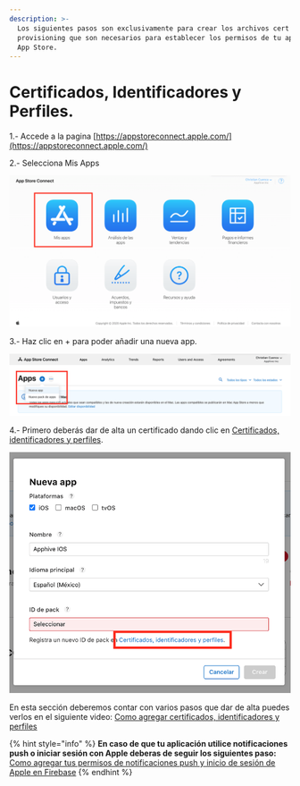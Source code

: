 ```yaml
---
description: >-
  Los siguientes pasos son exclusivamente para crear los archivos cert
  provisioning que son necesarios para establecer los permisos de tu app en la
  App Store.
---
```


# Certificados, Identificadores y Perfiles.

1.- Accede a la pagina [https://appstoreconnect.apple.com/](https://appstoreconnect.apple.com/)   
  
2.- Selecciona Mis Apps

![](../../.gitbook/assets/image%20%287%29.png)

3.-  Haz clic en + para poder añadir una nueva app.

![](../../.gitbook/assets/image%20%2812%29.png)

4.- Primero deberás dar de alta un certificado dando clic en [Certificados, identificadores y perfiles](https://developer.apple.com/account/resources/identifiers/bundleId/add/).

![](../../.gitbook/assets/image%20%289%29.png)

En esta sección deberemos contar con varios pasos que dar de alta puedes verlos en el siguiente video: [Como agregar certificados, identificadores y perfiles](https://www.loom.com/share/1e17f1ccdc2048fdbea4dce1e35410fe)

{% hint style="info" %}
**En caso de que tu aplicación utilice notificaciones push o iniciar sesión con Apple deberas de seguir los siguientes paso:** [Como agregar tus permisos de notificaciones push y inicio de sesión de Apple en Firebase](https://www.loom.com/share/08ec8ff383234c5683299ebd5fb55fc3)
{% endhint %}

